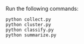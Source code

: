Run the following commands:
```
python collect.py
python cluster.py
python classify.py
python summarize.py
```
